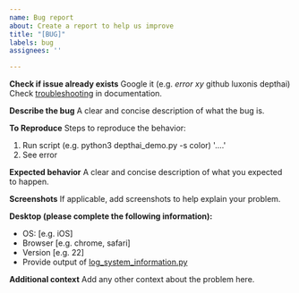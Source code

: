 ```yaml
---
name: Bug report
about: Create a report to help us improve
title: "[BUG]"
labels: bug
assignees: ''

---
```


**Check if issue already exists**
Google it (e.g. *error xy* github luxonis depthai)
Check [troubleshooting](https://docs.luxonis.com/en/latest/pages/troubleshooting/) in documentation.

**Describe the bug**
A clear and concise description of what the bug is.

**To Reproduce**
Steps to reproduce the behavior:
1. Run script (e.g. python3 depthai_demo.py -s color) '....'
2. See error

**Expected behavior**
A clear and concise description of what you expected to happen.

**Screenshots**
If applicable, add screenshots to help explain your problem.

**Desktop (please complete the following information):**
 - OS: [e.g. iOS]
 - Browser [e.g. chrome, safari]
 - Version [e.g. 22]
 - Provide output of [log_system_information.py](https://github.com/luxonis/depthai/blob/main/log_system_information.py)

**Additional context**
Add any other context about the problem here.
